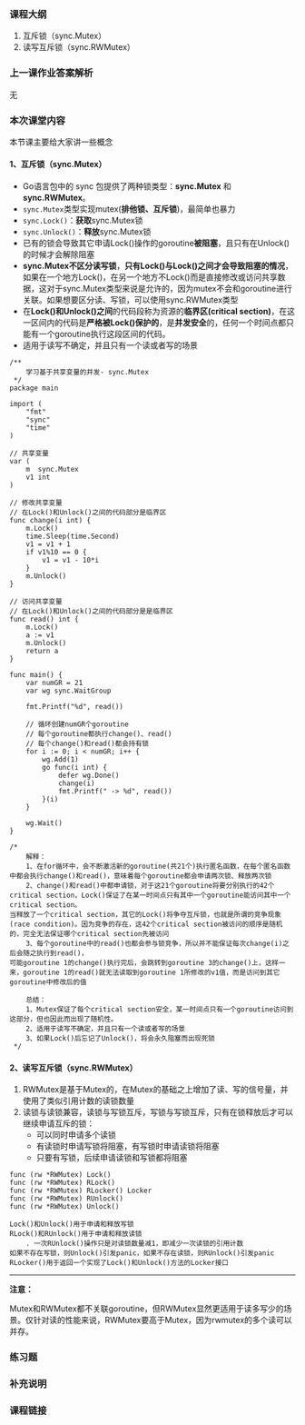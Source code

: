 ### 课程大纲

1. 互斥锁（sync.Mutex）
2. 读写互斥锁（sync.RWMutex）

### 上一课作业答案解析

无

### 本次课堂内容

本节课主要给大家讲一些概念

#### 1、互斥锁（sync.Mutex）

- Go语言包中的 sync 包提供了两种锁类型：**sync.Mutex** 和 **sync.RWMutex**。
- `sync.Mutex`类型实现mutex(**排他锁、互斥锁**)，最简单也暴力
- `sync.Lock()`：**获取**sync.Mutex锁
- `sync.Unlock()`：**释放**sync.Mutex锁
- 已有的锁会导致其它申请Lock()操作的goroutine**被阻塞**，且只有在Unlock()的时候才会解除阻塞
- **sync.Mutex不区分读写锁**，**只有Lock()与Lock()之间才会导致阻塞的情况**，如果在一个地方Lock()，在另一个地方不Lock()而是直接修改或访问共享数据，这对于sync.Mutex类型来说是允许的，因为mutex不会和goroutine进行关联。如果想要区分读、写锁，可以使用sync.RWMutex类型
- 在**Lock()和Unlock()之间**的代码段称为资源的**临界区(critical section)**，在这一区间内的代码是**严格被Lock()保护的**，是**并发安全**的，任何一个时间点都只能有一个goroutine执行这段区间的代码。
- 适用于读写不确定，并且只有一个读或者写的场景

```
/**
	学习基于共享变量的并发- sync.Mutex
 */
package main

import (
	"fmt"
	"sync"
	"time"
)

// 共享变量
var (
	m  sync.Mutex
	v1 int
)

// 修改共享变量
// 在Lock()和Unlock()之间的代码部分是临界区
func change(i int) {
	m.Lock()
	time.Sleep(time.Second)
	v1 = v1 + 1
	if v1%10 == 0 {
		v1 = v1 - 10*i
	}
	m.Unlock()
}

// 访问共享变量
// 在Lock()和Unlock()之间的代码部分是是临界区
func read() int {
	m.Lock()
	a := v1
	m.Unlock()
	return a
}

func main() {
	var numGR = 21
	var wg sync.WaitGroup

	fmt.Printf("%d", read())

	// 循环创建numGR个goroutine
	// 每个goroutine都执行change()、read()
	// 每个change()和read()都会持有锁
	for i := 0; i < numGR; i++ {
		wg.Add(1)
		go func(i int) {
			defer wg.Done()
			change(i)
			fmt.Printf(" -> %d", read())
		}(i)
	}

	wg.Wait()
}

/*
	解释：
	1、在for循环中，会不断激活新的goroutine(共21个)执行匿名函数，在每个匿名函数中都会执行change()和read()，意味着每个goroutine都会申请两次锁、释放两次锁
	2、change()和read()中都申请锁，对于这21个goroutine将要分别执行的42个critical section，Lock()保证了在某一时间点只有其中一个goroutine能访问其中一个critical section。
当释放了一个critical section，其它的Lock()将争夺互斥锁，也就是所谓的竞争现象(race condition)。因为竞争的存在，这42个critical section被访问的顺序是随机的，完全无法保证哪个critical section先被访问
	3、每个goroutine中的read()也都会参与锁竞争，所以并不能保证每次change(i)之后会随之执行到read()，
可能goroutine 1的change()执行完后，会跳转到goroutine 3的change()上，这样一来，goroutine 1的read()就无法读取到goroutine 1所修改的v1值，而是访问到其它goroutine中修改后的值

	总结：
	1、Mutex保证了每个critical section安全，某一时间点只有一个goroutine访问到这部分，但也因此而出现了随机性。
	2、适用于读写不确定，并且只有一个读或者写的场景
	3、如果Lock()后忘记了Unlock()，将会永久阻塞而出现死锁
 */
```

#### 2、读写互斥锁（sync.RWMutex）

1. RWMutex是基于Mutex的，在Mutex的基础之上增加了读、写的信号量，并使用了类似引用计数的读锁数量
2. 读锁与读锁兼容，读锁与写锁互斥，写锁与写锁互斥，只有在锁释放后才可以继续申请互斥的锁：
   - 可以同时申请多个读锁
   - 有读锁时申请写锁将阻塞，有写锁时申请读锁将阻塞
   - 只要有写锁，后续申请读锁和写锁都将阻塞

```
func (rw *RWMutex) Lock()
func (rw *RWMutex) RLock()
func (rw *RWMutex) RLocker() Locker
func (rw *RWMutex) RUnlock()
func (rw *RWMutex) Unlock()

Lock()和Unlock()用于申请和释放写锁
RLock()和RUnlock()用于申请和释放读锁
    . 一次RUnlock()操作只是对读锁数量减1，即减少一次读锁的引用计数
如果不存在写锁，则Unlock()引发panic，如果不存在读锁，则RUnlock()引发panic
RLocker()用于返回一个实现了Lock()和Unlock()方法的Locker接口
```

------

**注意：**

Mutex和RWMutex都不关联goroutine，但RWMutex显然更适用于读多写少的场景。仅针对读的性能来说，RWMutex要高于Mutex，因为rwmutex的多个读可以并存。

### 练习题

### 补充说明

### 课程链接